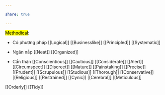 ---  
share: true  
---  
<mark class="hltr-teal">Methodical</mark>:  
- Có phương pháp [[Logical]] [[Businesslike]] [[Principled]] [[Systematic]]  
- Ngăn nắp [[Neat]] [[Organized]]  
- Cẩn thận [[Conscientious]] [[Cautious]] [[Considerate]] [[Alert]] [[Circumspect]] [[Discreet]] [[Mature]] [[Painstaking]] [[Precise]] [[Prudent]] [[Scrupulous]] [[Studious]] [[Thorough]] [[Conservative]] [[Religious]] [[Restrained]] [[Cynic]] [[Cerebral]] [[Meticulous]]  
[[Orderly]] [[Tidy]]